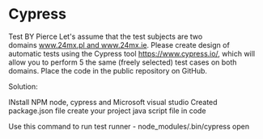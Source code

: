 # Cypress
Test BY Pierce
Let's assume that the test subjects are two domains www.24mx.pl and www.24mx.ie. 
Please create design of automatic tests using the Cypress tool https://www.cypress.io/, which will allow you to perform 5 the same (freely selected) test cases on both domains. Place the code in the public repository on GitHub.



Solution:

INstall NPM node, cypress and Microsoft visual studio
Created package.json file
create your project java script file in code

Use this command to run test runner  - node_modules/.bin/cypress open

